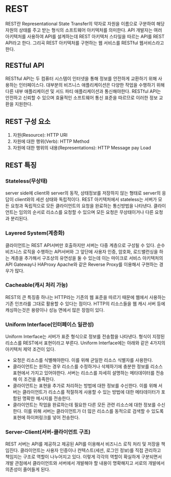# REST

REST란 Representational State Transfer의 약자로 자원을 이름으로 구분하여 해당 자원의 상태를 주고 받는 형식의 소프트웨어 아키텍처를 의미한다. 
API 개발자는 여러 아키텍처를 사용하여 API를 설계하는데 REST 아키텍처 스타일을 따르는 API를 REST API라고 한다. 그리곡 REST 아키텍처를 구현하는 웹 서비스를 RESTful 웹서비스라고 한다.

## RESTful API

RESTful API는 두 컴퓨터 시스템이 인터넷을 통해 정보를 안전하게 교환하기 위해 사용하는 인터페이스다. 대부분의 비즈니스 애플리케이션은 다양한 작업을 수행하기 위해 다른 내부
 애플리케이션 및 서드 파티 애플리케이션과 통신해야한다. RESTful API는 안전하고 신뢰할 수 있으며 효율적인 소프트웨어 통신 표준을 따르므로 이러한 정보 교환을 지원한다.
 
## REST 구성 요소

1. 자원(Resource): HTTP URI
2. 자원에 대한 행위(Verb): HTTP Method
3. 자원에 대한 행위의 내용(Representations): HTTP Message pay Load

## REST 특징

### Stateless(무상태)

server side에 client와 server의 동작, 상태정보를 저장하지 않는 형태로 server의 응답이 client와의 세션 상태와 독립적이다. REST 아키텍처에서 stateless는 서버가 모든 요청과 독립적으로 모든 클라이언트의 요청을 완료하는 통신방법을 나타낸다. 클라이언트는 임의의 순서로 리소스를 요청할 수 있으며 모든 요청은 무상태이거나 다른 요청과 분리된다.

### Layered System(계층화)

클라이언트는 REST API서버만 호출하지만 서버는 다중 계층으로 구성될 수 있다. 순수 비즈니스 로직을 수행하는 API서버와 그 앞단에 사용자 인증, 암호화, 로드밸런싱을 하는 계층을 추가해서 구조상의 유연성을 둘 수 있는데 이는 마이크로 서비스 아키텍처의 API Gateway나 HAProxy Apache와 같은 Reverse Proxy를 이용해서 구현하는 경우가 많다.

### Cacheable(캐시 처리 가능)

REST의 큰 특징중 하나는 HTTP라는 기존의 웹 표준을 따르기 때문에 웹에서 사용하는 기존 인프라를 그대로 활용할 수 있다는 점이다. HTTP의 리소스들을 웹 캐시 서버 등에 캐싱하는것은 용량이나 성능 면에서 많은 장점이 있다. 

### Uniform Interface(인터페이스 일관성)

Uniform Interface는 서버가 표준 형식으로 정보를 전송함을 나타낸다. 형식이 지정된 리소스를 REST에서 표현이라고 부른다. Uniform Interface에는 아래와 같은 4가지의 아키텍처 제약 조건이 있다.

- 요청은 리소스를 식별해야한다. 이를 위해 균일한 리소스 식별자를 사용한다.
- 클라이언트는 원하는 경우 리소스를 수정하거나 삭제하기에 충분한 정보를 리소스 표현에서 가지고 있어야한다. 서버는 리소스를 자세히 설명하는 메타데이터를 전송해 이 조건을 충족한다.
- 클라이언트는 표현을 추가로 처리하는 방법에 대한 정보를 수신한다. 이를 위해 서버는 클라이언트가 리소스를 적절하게 사용할 수 있는 방법에 대한 메타데이터가 포함된 명확한 메시지를 전송한다.
- 클라이언트는 작업을 완료하는데 필요한 다른 모든 관련 리소스에 대한 정보를 수신한다. 이를 위해 서버는 클라이언트가 더 많은 리소스를 동적으로 검색할 수 있도록 표현에 하이퍼링크를 넣어 전송한다.

### Server-Client(서버-클라이언트 구조)

REST 서버는 API를 제공하고 제공된 API를 이용해서 비즈니스 로직 처리 및 저장을 책임진다. 클라이언트는 사용자 인증이나 컨텍스트(세션, 로그인 정보)를 직접 관리하고 책임지는 구조로 역할이 나누어지고 있다. 이렇게 각각의 역할이 확실하게 구분되면서 개발 관점에서 클라이언트와 서버에서 개발해야 할 내용이 명확해지고 서로의 개발에서 의존성이 줄어들게 된다.


